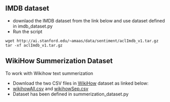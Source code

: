 ## IMDB dataset 

* downlaod the IMDB dataset from the link below and use dataset defined in imdb_dataset.py
* Run the script
```
wget http://ai.stanford.edu/~amaas/data/sentiment/aclImdb_v1.tar.gz 
tar -xf aclImdb_v1.tar.gz
```
## WikiHow Summerization Dataset

To work with Wikihow text summerization 
* Download the two CSV files in [WikiHow](https://github.com/mahnazkoupaee/WikiHow-Dataset) dataset as linked below:
* [wikihowAll.csv](https://ucsb.app.box.com/s/ap23l8gafpezf4tq3wapr6u8241zz358) and [wikihowSep.csv](https://ucsb.app.box.com/s/7yq601ijl1lzvlfu4rjdbbxforzd2oag)
* Dataset has been defined in summerization_dataset.py

